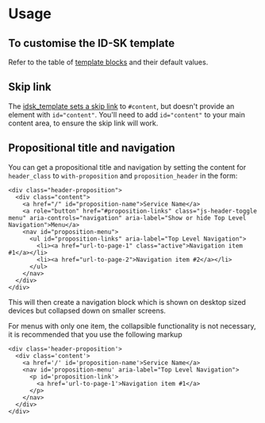 # Usage

## To customise the ID-SK template

Refer to the table of [template blocks](./template-blocks.md) and their default values.

## Skip link

The [idsk_template sets a skip link](https://github.com/id-sk/idsk_template/blob/master/source/views/layouts/idsk_template.html.erb#L64-L68) to `#content`, but doesn't provide an element with `id="content"`. You'll need to add `id="content"` to your main content area, to ensure the skip link will work.

## Propositional title and navigation

You can get a propositional title and navigation by setting the content for `header_class` to `with-proposition` and `proposition_header` in the form:

    <div class="header-proposition">
      <div class="content">
        <a href="/" id="proposition-name">Service Name</a>
        <a role="button" href="#proposition-links" class="js-header-toggle menu" aria-controls="navigation" aria-label="Show or hide Top Level Navigation">Menu</a>
        <nav id="proposition-menu">
          <ul id="proposition-links" aria-label="Top Level Navigation">
            <li><a href="url-to-page-1" class="active">Navigation item #1</a></li>
            <li><a href="url-to-page-2">Navigation item #2</a></li>
          </ul>
        </nav>
      </div>
    </div>

This will then create a navigation block which is shown on desktop sized devices but collapsed down on smaller screens.

For menus with only one item, the collapsible functionality is not necessary, it is recommended that you use the following markup

    <div class='header-proposition'>
      <div class='content'>
        <a href='/' id='proposition-name'>Service Name</a>
        <nav id='proposition-menu' aria-label="Top Level Navigation">
          <p id='proposition-link'>
            <a href='url-to-page-1'>Navigation item #1</a>
          </p>
        </nav>
      </div>
    </div>
